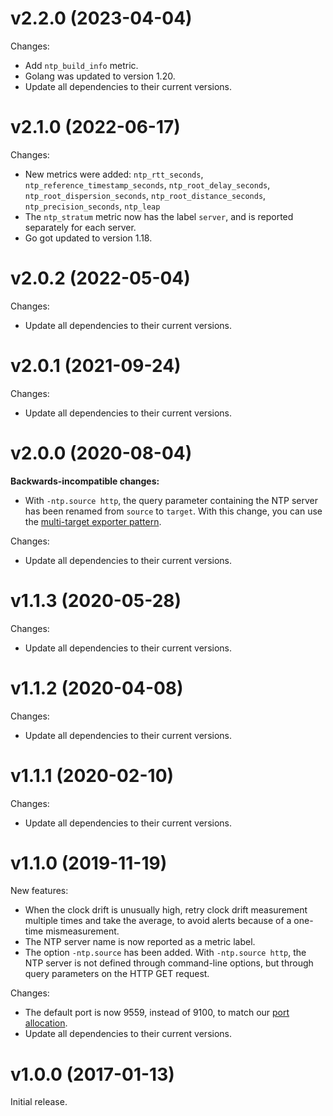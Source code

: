 # v2.2.0 (2023-04-04)

Changes:

- Add `ntp_build_info` metric.
- Golang was updated to version 1.20.
- Update all dependencies to their current versions.

# v2.1.0 (2022-06-17)

Changes:

- New metrics were added: `ntp_rtt_seconds`, `ntp_reference_timestamp_seconds`, `ntp_root_delay_seconds`, `ntp_root_dispersion_seconds`, `ntp_root_distance_seconds`, `ntp_precision_seconds`, `ntp_leap`
- The `ntp_stratum` metric now has the label `server`, and is reported separately for each server.
- Go got updated to version 1.18.

# v2.0.2 (2022-05-04)

Changes:

- Update all dependencies to their current versions.

# v2.0.1 (2021-09-24)

Changes:

- Update all dependencies to their current versions.

# v2.0.0 (2020-08-04)

**Backwards-incompatible changes:**

- With `-ntp.source http`, the query parameter containing the NTP server has
  been renamed from `source` to `target`. With this change, you can use the
  [multi-target exporter pattern](https://prometheus.io/docs/guides/multi-target-exporter/).

Changes:

- Update all dependencies to their current versions.

# v1.1.3 (2020-05-28)

Changes:

- Update all dependencies to their current versions.

# v1.1.2 (2020-04-08)

Changes:

- Update all dependencies to their current versions.

# v1.1.1 (2020-02-10)

Changes:

- Update all dependencies to their current versions.

# v1.1.0 (2019-11-19)

New features:

- When the clock drift is unusually high, retry clock drift measurement
  multiple times and take the average, to avoid alerts because of a one-time
  mismeasurement.
- The NTP server name is now reported as a metric label.
- The option `-ntp.source` has been added. With `-ntp.source http`, the NTP
  server is not defined through command-line options, but through query
  parameters on the HTTP GET request.

Changes:

- The default port is now 9559, instead of 9100, to match our [port allocation][alloc].
- Update all dependencies to their current versions.

[alloc]: https://github.com/prometheus/prometheus/wiki/Default-port-allocations#exporters-starting-at-9100

# v1.0.0 (2017-01-13)

Initial release.
